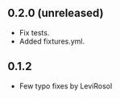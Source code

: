 ## 0.2.0 (unreleased)

 - Fix tests.
 - Added fixtures.yml.

## 0.1.2

 - Few typo fixes by LeviRosol
